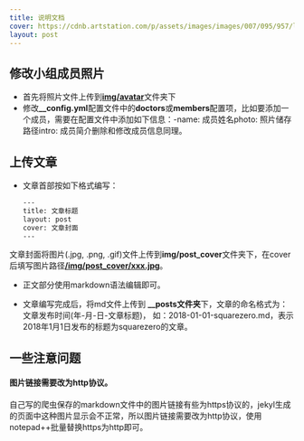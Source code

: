 ```yaml
---
title: 说明文档
cover: https://cdnb.artstation.com/p/assets/images/images/007/095/957/large/mark-chang-lab3.jpg
layout: post
---
```


## 修改小组成员照片


- 首先将照片文件上传到<b><u>img/avatar</u></b>文件夹下
- 修改<b>**__config.yml**</b>配置文件中的<b>**doctors**</b>或<b>**members**</b>配置项，比如要添加一个成员，需要在配置文件中添加如下信息：-name: 成员姓名photo: 照片储存路径intro: 成员简介删除和修改成员信息同理。


## 上传文章

- 文章首部按如下格式编写：
  
  ```html
  ---
  title: 文章标题
  layout: post
  cover: 文章封面
  ---
  ```
  

文章封面将图片(.jpg, .png, .gif)文件上传到<b>**img/post_cover**</b>文件夹下，在cover后填写图片路径<b>**<u>/img/post_cover/xxx.jpg</u>**</b>。

- 正文部分使用markdown语法编辑即可。
  
- 文章编写完成后，将md文件上传到 **__posts文件夹**下，文章的命名格式为：文章发布时间(年-月-日-文章标题)， 如：2018-01-01-squarezero.md，表示2018年1月1日发布的标题为squarezero的文章。
  

## 一些注意问题

#### 图片链接需要改为http协议。

自己写的爬虫保存的markdown文件中的图片链接有些为https协议的，jekyl生成的页面中这种图片显示会不正常，所以图片链接需要改为http协议，使用notepad++批量替换https为http即可。
